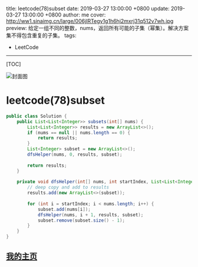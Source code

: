 title:  leetcode(78)subset
date: 2019-03-27 13:00:00 +0800
update: 2019-03-27 13:00:00 +0800
author: me
cover: http://ww1.sinaimg.cn/large/006jIRTegy1g1h6hj2mxrj31q512v7wh.jpg
preview:  给定一组不同的整数，nums，返回所有可能的子集（幂集）。解决方案集不得包含重复的子集。
tags:

  -  LeetCode

---



[TOC]

![封面图](http://ww1.sinaimg.cn/large/006jIRTegy1g1h6hj2mxrj31q512v7wh.jpg)

# leetcode(78)subset

```java
public class Solution {
    public List<List<Integer>> subsets(int[] nums) {
        List<List<Integer>> results = new ArrayList<>();
        if (nums == null || nums.length == 0) {
            return results;
        }
        List<Integer> subset = new ArrayList<>();
        dfsHelper(nums, 0, results, subset);
        
        return results;
    }
    
    private void dfsHelper(int[] nums, int startIndex, List<List<Integer>> results, List<Integer> subset) {
        // deep copy and add to results
        results.add(new ArrayList<>(subset));
        
        for (int i = startIndex; i < nums.length; i++) {
            subset.add(nums[i]);
            dfsHelper(nums, i + 1, results, subset);
            subset.remove(subset.size() - 1);
        }   
    }
}
```

## [我的主页](https://suveng.github.io/blog/)



